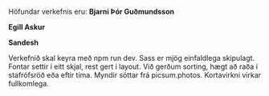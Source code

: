 Höfundar verkefnis eru:
  **Bjarni Þór Guðmundsson** 
  
  **Egill Askur**
  
  **Sandesh**
  

Verkefnið skal keyra með npm run dev. Sass er mjög einfaldlega skipulagt. Fontar settir í eitt skjal, rest gert í layout.
Við gerðum sorting, hægt að raða í stafrófsröð eða eftir tíma.
Myndir sóttar frá picsum.photos.
Kortavirkni virkar fullkomlega.
